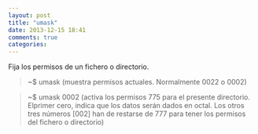 ```yaml
---
layout: post
title: "umask"
date: 2013-12-15 18:41
comments: true
categories: 
---
```

Fija los permisos de un fichero o directorio.

>~$ umask (muestra permisos actuales. Normalmente 0022 o 0002)

>~$ umask 0002 (activa los permisos 775 para el presente directorio. Elprimer cero, indica que los datos serán dados en octal. Los otros tres números [002] han de restarse de 777 para tener los permisos del fichero o directorio)

